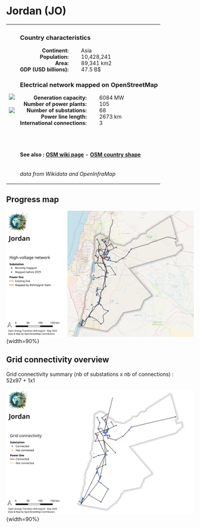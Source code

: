 # Jordan (JO)

<table width="90%">
<tr>
<td>
<img src="https://upload.wikimedia.org/wikipedia/commons/c/c0/Flag_of_Jordan.svg" width="250">
<br><br>
<img src="https://upload.wikimedia.org/wikipedia/commons/4/4d/Jordan_on_the_globe_%28Afro-Eurasia_centered%29.svg" width="250"></td>
<td>
<h3>Country characteristics</h3>
<div style="display: inline-block;text-align:right;margin-right:30px;font-weight: bold;">
Continent:<br>Population:<br>Area:<br>GDP (USD billions):
</div>
<div style="display: inline-block;">
Asia<br>10,428,241<br>89,341 km2<br>47.5 B$
</div>
<h3>Electrical network mapped on OpenStreetMap</h3>
<div style="display: inline-block;text-align:right;margin-right:30px;font-weight: bold;">Generation capacity:<br>
Number of power plants:<br>
Number of substations:<br>
Power line length:<br>
International connections:<br>
</div>
<div style="display: inline-block;">6084 MW<br>
105<br>
68<br>
2673 km<br>
3<br>
</div>

<br><br><h4>See also :
<a href="https://wiki.openstreetmap.org/wiki/Power_networks/Jordan" target="_blank">OSM wiki page</a> -
<a href="https://openstreetmap.org/relation/184818" target="_blank">OSM country shape</a>
</h4>

<br><i>data from Wikidata and OpenInfraMap</i>
</td>
</tr>
</table>


## Progress map

![Map](../images/maps_countries/JO/high-voltage-network.png){width=90%}



## Grid connectivity overview

Grid connectivity summary (nb of substations x nb of connections) :<br>52x97 + 1x1

![Map](../images/maps_countries/JO/grid-connectivity.png){width=90%}

